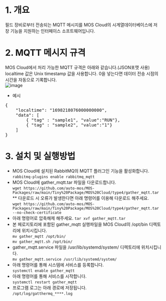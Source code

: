 # 1. 개요  
필드 장비로부터 전송되는 MQTT 메시지를 MOS Cloud의 시계열데이터베이스에 저장 기능을 지원하는 인터페이스 소프트웨어입니다.  

# 2. MQTT 메시지 규격  
MOS Cloud에서 처리 가능한 MQTT 규격은 아래와 같습니다.(JSON포맷 사용)  
localtime 값은 Unix timestamp 값을 사용합니다. 0을 넣는다면 데이터 전송 시점의 시간을 자동으로 기록합니다.  
![image](https://github.com/auto-mos/MOS-Packages/assets/114371609/b0c797f7-476d-4e15-83c3-a29d50d34a17)  
* 예시  
<pre>
{  
    "localtime": "1698218076000000000",  
	"data": [  
	    { "tag" : "sample1", "value":"RUN"},  
	    { "tag" : "sample2", "value":"1"}  
	]  
}    
</pre>
# 3. 설치 및 실행방법
* MOS Cloud에 설치된 RabbitMQ의 MQTT 플러그인 기능을 활성화합니다.  
```rabbitmq-plugins enable rabbitmq_mqtt```  
* MOS Cloud에 gather_mqtt.tar 파일을 다운로드합니다.  
```wget https://github.com/auto-mos/MOS-Packages/raw/main/Tiny%20Package/MOS%20Cloud/type4/gather_mqtt.tar```  
** 다운로드 시 오류가 발생한다면 아래 명령어를 이용해 다운로드 해주세요.  
```wget https://github.com/auto-mos/MOS-Packages/raw/main/Tiny%20Package/MOS%20Cloud/type4/gather_mqtt.tar --no-check-certificate```  
* 아래 명령어로 압축해제 해주세요.
```tar xvf gather_mqtt.tar```  
* 본 페로지토리에 포함된 gather_mqtt 실행파일을 MOS Cloud의 /opt/bin 디렉토리에 위치시킵니다.  
```mv gather_mqtt /opt/bin/```  
```mv gather_mqtt.sh /opt/bin/```  
* gather_mqtt.service 파일을 /usr/lib/systemd/system/ 디렉토리에 위치시킵니다.  
```mv gather_mqtt.service /usr/lib/systemd/system/```  
* 아래 명령어를 통해 시스템에 서비스를 등록합니다.  
```systemctl enable gather_mqtt```
* 아래 명령어를 통해 서비스를 시작합니다.  
```systemctl restart gather_mqtt```
* 프로그램 로그는 아래 경로에 저장됩니다.  
```/opt/log/gatthermq_****.log```  
